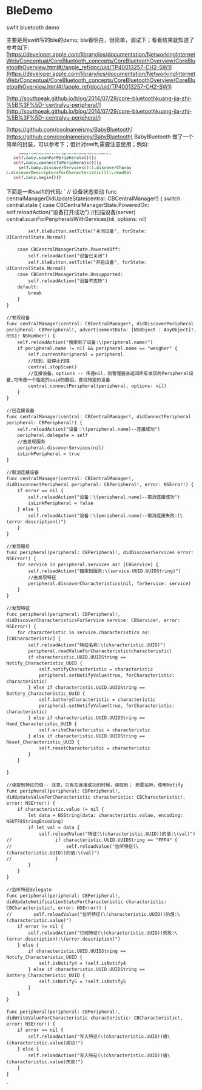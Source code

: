 # BleDemo
swfit bluetooth demo

主要是用swift写的ble的demo; ble看明白，很简单，调试下；看看结果就知道了
参考如下: 
[https://developer.apple.com/library/ios/documentation/NetworkingInternetWeb/Conceptual/CoreBluetooth_concepts/CoreBluetoothOverview/CoreBluetoothOverview.html#//apple_ref/doc/uid/TP40013257-CH2-SW1](https://developer.apple.com/library/ios/documentation/NetworkingInternetWeb/Conceptual/CoreBluetooth_concepts/CoreBluetoothOverview/CoreBluetoothOverview.html#//apple_ref/doc/uid/TP40013257-CH2-SW1)

[http://southpeak.github.io/blog/2014/07/29/core-bluetoothkuang-jia-zhi-%5B%3F%5D-:centralyu-peripheral/](http://southpeak.github.io/blog/2014/07/29/core-bluetoothkuang-jia-zhi-%5B%3F%5D-:centralyu-peripheral/)

[https://github.com/coolnameismy/BabyBluetooth](https://github.com/coolnameismy/BabyBluetooth)
BabyBluetooth 做了一个简单的封装，可以参考下；但针对swift,需要注意使用；例如:

![BabyBluetooth code](https://github.com/kuanglijun312/BleDemo/blob/master/screenshots/code1.jpg)

下面是一些swift的代码:
`
	// 设备状态变动
    func centralManagerDidUpdateState(central: CBCentralManager!) {
        switch central.state {
        case CBCentralManagerState.PoweredOn:
            self.reloadAction("设备打开成功")
            //扫描设备(server)
            central.scanForPeripheralsWithServices(nil, options: nil)
            
            self.bleButton.setTitle("关闭设备", forState: UIControlState.Normal)
            
        case CBCentralManagerState.PoweredOff:
            self.reloadAction("设备已关闭")
            self.bleButton.setTitle("开启设备", forState: UIControlState.Normal)
        case CBCentralManagerState.Unsupported:
            self.reloadAction("设备不支持")
        default:
            break
        }
    }
    
    //发现设备
    func centralManager(central: CBCentralManager!, didDiscoverPeripheral peripheral: CBPeripheral!, advertisementData: [NSObject : AnyObject]!, RSSI: NSNumber!) {
        self.reloadAction("搜索到了设备:\(peripheral.name)")
        if peripheral.name != nil && peripheral.name == "weigher" {
            self.currentPeripheral = peripheral
            //找到，就停止扫描
            central.stopScan()
            //连接设备，options -- 传递nil，则管理器会返回所有发现的Peripheral设备,可传递一个指定的uuid的数组，查找特定的设备
            central.connectPeripheral(peripheral, options: nil)
        }
    }
    
    //已连接设备
    func centralManager(central: CBCentralManager!, didConnectPeripheral peripheral: CBPeripheral!) {
        self.reloadAction("设备：\(peripheral.name)--连接成功")
        peripheral.delegate = self
        //去发现服务
        peripheral.discoverServices(nil)
        isLinkPeripheral = true
    }
    
    //取消连接设备
    func centralManager(central: CBCentralManager!, didDisconnectPeripheral peripheral: CBPeripheral!, error: NSError!) {
        if error == nil {
            self.reloadAction("设备：\(peripheral.name)--取消连接成功")
            isLinkPeripheral = false
        } else {
            self.reloadAction("设备：\(peripheral.name)--取消连接失败:(\(error.description))")
        }
    }
    
    //发现服务
    func peripheral(peripheral: CBPeripheral!, didDiscoverServices error: NSError!) {
        for service in peripheral.services as! [CBService] {
            self.reloadAction("搜索到服务:\(service.UUID.UUIDString)")
            //去发现特征
            peripheral.discoverCharacteristics(nil, forService: service)
        }
    }
    
    //发现特征
    func peripheral(peripheral: CBPeripheral!, didDiscoverCharacteristicsForService service: CBService!, error: NSError!) {
        for characteristic in service.characteristics as! [CBCharacteristic] {
            self.reloadAction("特征名称:\(characteristic.UUID)")
            peripheral.readValueForCharacteristic(characteristic)
            if characteristic.UUID.UUIDString == Notify_Characteristic_UUID {
                self.notifyCharacteristic = characteristic
                peripheral.setNotifyValue(true, forCharacteristic: characteristic)
            } else if characteristic.UUID.UUIDString == Battery_Characteristic_UUID {
                self.batteryCharacteristic = characteristic
                peripheral.setNotifyValue(true, forCharacteristic: characteristic)
            } else if characteristic.UUID.UUIDString == Hand_Characteristic_UUID {
                self.writeCharacteristic = characteristic
            } else if characteristic.UUID.UUIDString == Reset_Characteristic_UUID {
                self.resetCharacteristic = characteristic
            }
        }
        
    }
    
    //读取到特征的值-- 注意，只有在连接成功的时候，读取到； 若要监听，使用Notify
    func peripheral(peripheral: CBPeripheral!, didUpdateValueForCharacteristic characteristic: CBCharacteristic!, error: NSError!) {
        if characteristic.value != nil {
            let data = NSString(data: characteristic.value, encoding: NSUTF8StringEncoding)
            if let val = data {
                self.reloadValue("特征(\(characteristic.UUID))的值:\(val)")
	//                if characteristic.UUID.UUIDString == "FFF4" {
	//                    self.reloadValue("监听特征(\(characteristic.UUID))的值:\(val)")
	//                }
            }
        }
    }
    
    //监听特征delegate
    func peripheral(peripheral: CBPeripheral!, didUpdateNotificationStateForCharacteristic characteristic: CBCharacteristic!, error: NSError!) {
	//        self.reloadValue("监听特征(\(characteristic.UUID))的值:\(characteristic.value)")
        if error != nil {
            self.reloadAction("订阅特征(\(characteristic.UUID))失败:\(error.description):\(error.description)")
        } else {
            if characteristic.UUID.UUIDString == Notify_Characteristic_UUID {
                self.isNotify4 = !self.isNotify4
            } else if characteristic.UUID.UUIDString == Battery_Characteristic_UUID {
                self.isNotify5 = !self.isNotify5
            }
        }
    }
    
    func peripheral(peripheral: CBPeripheral!, didWriteValueForCharacteristic characteristic: CBCharacteristic!, error: NSError!) {
        if error == nil {
            self.reloadAction("写入特征(\(characteristic.UUID))值\(characteristic.value)成功!")
        } else {
            self.reloadAction("写入特征(\(characteristic.UUID))值\(characteristic.value)失败!")
        }
    }

`

